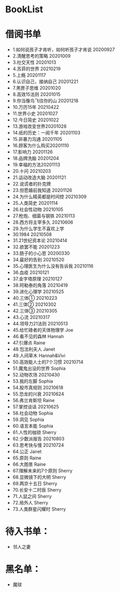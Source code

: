 # BookList
# 借阅书单

- 1.如何说孩子才肯听，如何听孩子才肯说 20200927
- 2.清醒思考的策略 20201009
- 3.社交天性 20201013
- 4.苏菲的世界 20210219
- 5.上瘾 20201117
- 6.认识自己，接纳自己 20201221
- 7.黑匣子思维 20201020
- 8.高效15法则 20201015
- 9.你当像鸟飞往你的山 20201218
- 10.万历15年 20210422
- 11.世界小史 20201027
- 12.今日简史 20201022
- 13.游戏改变世界20201028
- 14.纸的历史：一阅千年 20201103
- 15.非暴力沟通 20201105
- 16.顾客为什么购买20201110
- 17.影响力 20201126
- 18.品牌洗脑 20201204
- 19.幸福的方法20201113
- 20.十问 20210203
- 21.运动改造大脑 20201121
- 22.说谎者的扑克牌
- 23.但愿婚前我知道 20201126
- 24.为什么精英都是时间控 20210309
- 25.人类简史 20201114
- 26.社会性动物 20210105
- 27.枪炮、细菌与钢铁 20210113
- 28.西方将主宰多久 20210606
- 29.为什么学生不喜欢上学
- 30.1984 20210508
- 31.21世纪资本论 20210414
- 32.欲罢不能 20201223
- 33.肠子的小心思 20200330
- 34.最好的告别 20210520
- 35.心理医生为什么没有告诉我 20210116
- 36.血疫 20210121
- 37.金字塔原理 20210127
- 38.阿勒泰的角落 20210419
- 39.进化心理学 20210525
- 40.三体① 20210223
- 41.三体② 20210302
- 42.三体③ 20210305
- 43.心流 20210317
- 44.领导力21法则 20210513
- 45.给忙碌者的天体物理学 Joe
- 46.看不见的森林 Hannah
- 47.引爆点 Raine
- 48.包法利夫人 Janet
- 49.人间草木 Hannah&Vivi
- 50.高效能人士的7个习惯 20210714
- 51.魔鬼出没的世界 Sophia
- 52.动物农场 20210430
- 53.我的左脚 Sophia
- 54.股市真规则 20210618
- 55.恐龙的兴衰 20210624
- 56.弗兰肯斯坦 Raine
- 57.掌控谈话 20210625
- 58.社会动物 Sophia
- 59.洞见 Sophia
- 60.语言本能 Sophia
- 61.人性的枷锁 Sherry
- 62.少数派报告 20210803
- 63.思考快与慢 20210724
- 64.公正 Janet
- 65.原则 Raine
- 66.大图景 Raine
- 67.理解未来的7个原则 Sherry
- 68.显微镜下的大明 Sherry
- 69.两京十五日 Sherry
- 70.长安十二时辰 Sherry
- 71.人鼠之间 Sherry
- 72.局外人 Sherry
- 73.人类群星闪耀时 Sherry


# 待入书单：
- 邻人之妻


# 黑名单：
- 魔球
